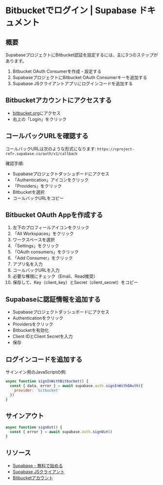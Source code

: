 # Bitbucketでログイン | Supabase ドキュメント

## 概要

SupabaseプロジェクトにBitbucket認証を設定するには、主に3つのステップがあります。

1. Bitbucket OAuth Consumerを作成・設定する
2. SupabaseプロジェクトにBitbucket OAuth Consumerキーを追加する
3. Supabase JSクライアントアプリにログインコードを追加する

## Bitbucketアカウントにアクセスする

- [bitbucket.org](https://bitbucket.org/)にアクセス
- 右上の「Login」をクリック

## コールバックURLを確認する

コールバックURLは次のような形式になります: `https://<project-ref>.supabase.co/auth/v1/callback`

確認手順:
- Supabaseプロジェクトダッシュボードにアクセス
- 「Authentication」アイコンをクリック
- 「Providers」をクリック
- Bitbucketを選択
- コールバックURLをコピー

## Bitbucket OAuth Appを作成する

1. 左下のプロフィールアイコンをクリック
2. 「All Workspaces」をクリック
3. ワークスペースを選択
4. 「Settings」をクリック
5. 「OAuth consumers」をクリック
6. 「Add Consumer」をクリック
7. アプリ名を入力
8. コールバックURLを入力
9. 必要な権限にチェック（Email、Read推奨）
10. 保存して、Key（client_key）とSecret（client_secret）をコピー

## Supabaseに認証情報を追加する

- Supabaseプロジェクトダッシュボードにアクセス
- Authenticationをクリック
- Providersをクリック
- Bitbucketを有効化
- Client IDとClient Secretを入力
- 保存

## ログインコードを追加する

サインイン用のJavaScriptの例:

```javascript
async function signInWithBitbucket() {
  const { data, error } = await supabase.auth.signInWithOAuth({
    provider: 'bitbucket'
  })
}
```

## サインアウト

```javascript
async function signOut() {
  const { error } = await supabase.auth.signOut()
}
```

## リソース

- [Supabase - 無料で始める](https://supabase.com)
- [Supabase JSクライアント](https://github.com/supabase/supabase-js)
- [Bitbucketアカウント](https://bitbucket.org)
